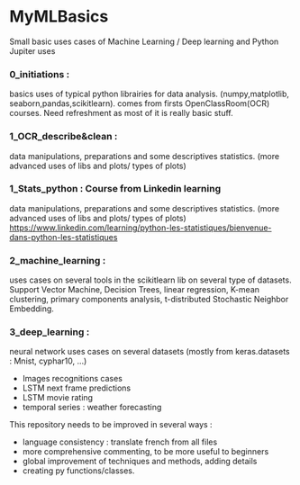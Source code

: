 # MyMLBasics
Small basic uses cases of Machine Learning / Deep learning and Python Jupiter uses

### 0_initiations : 
basics uses of typical python librairies for data  analysis. (numpy,matplotlib, seaborn,pandas,scikitlearn).
comes from firsts OpenClassRoom(OCR) courses.
Need refreshment as most of it is really basic stuff.

### 1_OCR_describe&clean :
data manipulations, preparations and some descriptives statistics.
(more advanced uses of libs and plots/ types of plots)

### 1_Stats_python : Course from Linkedin learning
data manipulations, preparations and some descriptives statistics.
(more advanced uses of libs and plots/ types of plots)
https://www.linkedin.com/learning/python-les-statistiques/bienvenue-dans-python-les-statistiques


### 2_machine_learning :
uses cases on several tools in the scikitlearn lib on several type of datasets.
Support Vector Machine, Decision Trees, linear regression, K-mean clustering, primary components analysis, t-distributed Stochastic Neighbor Embedding.

### 3_deep_learning :
neural network uses cases on several datasets (mostly from keras.datasets : Mnist, cyphar10, ...)
- Images recognitions cases
- LSTM next frame predictions
- LSTM movie rating
- temporal series : weather forecasting


This repository needs to be improved in several ways :
- language consistency : translate french from all files
- more comprehensive commenting, to be more useful to beginners
- global improvement of techniques and methods, adding details
- creating py functions/classes.